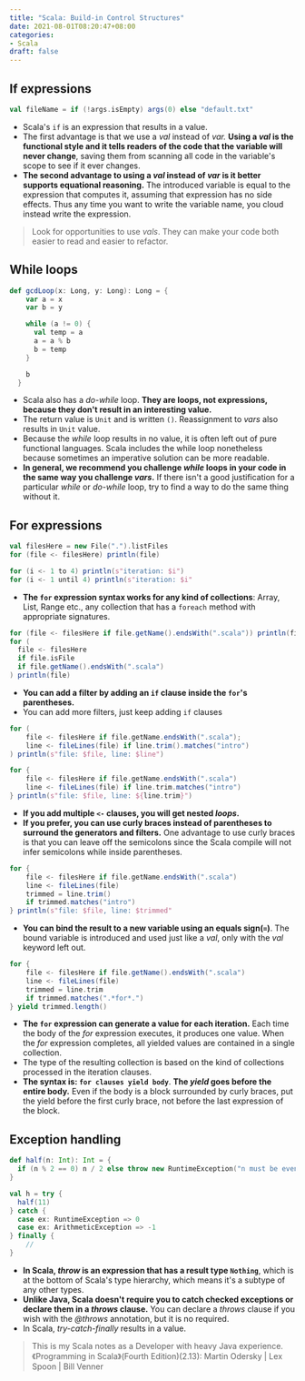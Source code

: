 ```yaml
---
title: "Scala: Build-in Control Structures"
date: 2021-08-01T08:20:47+08:00
categories:
- Scala
draft: false
---
```

## If expressions

```scala
val fileName = if (!args.isEmpty) args(0) else "default.txt"
```

- Scala's `if` is an expression that results in a value.
- The first advantage is that we use a *val* instead of *var.* **Using a *val* is the functional style and it tells readers of the code that the variable will never change**, saving them from scanning all code in the variable's scope to see if it ever changes.
- **The second advantage to using a *val* instead of *var* is it better supports equational reasoning.** The introduced variable is equal to the expression that computes it, assuming that expression has no side effects. Thus any time you want to write the variable name, you cloud instead write the expression.

> Look for opportunities to use *vals*. They can make your code both easier to read and easier to refactor.

## While loops

```scala
def gcdLoop(x: Long, y: Long): Long = {
    var a = x
    var b = y

    while (a != 0) {
      val temp = a
      a = a % b
      b = temp
    }

    b
  }
```

- Scala also has a *do-while* loop. **They are loops, not expressions, because they don't result in an interesting value.**
- The return value is `Unit` and is written `()`. Reassignment to *vars* also results in `Unit` value.
- Because the *while* loop results in no value, it is often left out of pure functional languages. Scala includes the while loop nonetheless because sometimes an imperative solution can be more readable.
- **In general, we recommend you challenge *while* loops in your code in the same way you challenge *vars*.** If there isn't a good justification for a particular *while* or *do-while* loop, try to find a way to do the same thing without it.

## For expressions

```scala
val filesHere = new File(".").listFiles
for (file <- filesHere) println(file)

for (i <- 1 to 4) println(s"iteration: $i")
for (i <- 1 until 4) println(s"iteration: $i"
```

- **The `for` expression syntax works for any kind of collections**: Array, List, Range etc., any collection that has a `foreach` method with appropriate signatures.

```scala
for (file <- filesHere if file.getName().endsWith(".scala")) println(file)
for (
  file <- filesHere
  if file.isFile
  if file.getName().endsWith(".scala")
) println(file)
```

- **You can add a filter by adding an `if` clause inside the `for`'s parentheses.**
- You can add more filters, just keep adding `if` clauses

```scala
for (
	file <- filesHere if file.getName.endsWith(".scala");
	line <- fileLines(file) if line.trim().matches("intro")
) println(s"file: $file, line: $line")

for {
	file <- filesHere if file.getName.endsWith(".scala")
	line <- fileLines(file) if line.trim.matches("intro")
} println(s"file: $file, line: ${line.trim}")
```

- **If you add multiple `<-` clauses, you will get nested *loops*.**
- **If you prefer, you can use curly braces instead of parentheses to surround the generators and filters.** One advantage to use curly braces is that you can leave off the semicolons since the Scala compile will not infer semicolons while inside parentheses.

```scala
for {
	file <- filesHere if file.getName.endsWith(".scala")
	line <- fileLines(file) 
	trimmed = line.trim()
	if trimmed.matches("intro")
} println(s"file: $file, line: $trimmed"
```

- **You can bind the result to a new variable using an equals sign(`=`)**. The bound variable is introduced and used just like a *val*, only with the *val* keyword left out.

```scala
for {
	file <- filesHere if file.getName().endsWith(".scala")
	line <- fileLines(file)
	trimmed = line.trim
	if trimmed.matches(".*for*.")
} yield trimmed.length()
```

- **The `for` expression can generate a value for each iteration.** Each time the body of the *for* expression executes, it produces one value. When the *for* expression completes, all yielded values are contained in a single collection.
- The type of the resulting collection is based on the kind of collections processed in the iteration clauses.
- **The syntax is: `for clauses yield body`**. **The *yield* goes before the entire body.** Even if the body is a block surrounded by curly braces, put the yield before the first curly brace, not before the last expression of the block.

## Exception handling

```scala
def half(n: Int): Int = {
  if (n % 2 == 0) n / 2 else throw new RuntimeException("n must be even.")
}

val h = try {
  half(11)
} catch {
  case ex: RuntimeException => 0
  case ex: ArithmeticException => -1
} finally {
	//
}
```

- **In Scala, *throw* is an expression that has a result type `Nothing`**, which is at the bottom of Scala's type hierarchy, which means it's a subtype of any other types.
- **Unlike Java, Scala doesn't  require you to catch checked exceptions or declare them in a *throws* clause.** You can declare a *throws* clause if you wish with the *@throws* annotation, but it is no required.
- In Scala, *try-catch-finally* results in a value.

> This is my Scala notes as a Developer with heavy Java experience.《Programming in Scala》(Fourth Edition)(2.13): Martin Odersky | Lex Spoon | Bill Venner